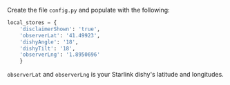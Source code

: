 Create the file `config.py` and populate with the following:

```python
local_stores = {
    'disclaimerShown': 'true',
    'observerLat': '41.49923',
    'dishyAngle': '18',
    'dishyTilt': '18',
    'observerLng': '1.8950696'
    }
```

`observerLat` and `observerLng` is your Starlink dishy's latitude and longitudes.
